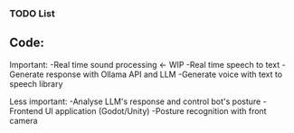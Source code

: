 ### TODO List


## Code:

Important:
-Real time sound processing <- WIP
-Real time speech to text
-Generate response with Ollama API and LLM
-Generate voice with text to speech library

Less important:
-Analyse LLM's response and control bot's posture
-Frontend UI application (Godot/Unity)
-Posture recognition with front camera
